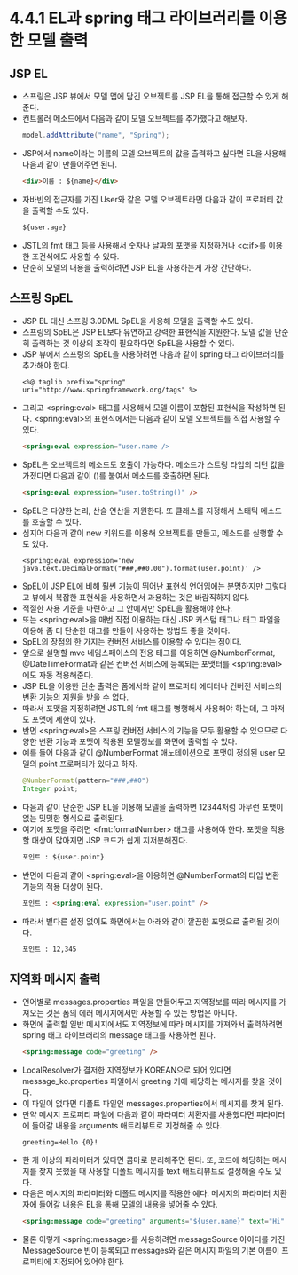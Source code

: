 # 4.4.1 EL과 spring 태그 라이브러리를 이용한 모델 출력
## JSP EL
- 스프링은 JSP 뷰에서 모델 맵에 담긴 오브젝트를 JSP EL을 통해 접근할 수 있게 해준다.
- 컨트롤러 메소드에서 다음과 같이 모델 오브젝트를 추가했다고 해보자.
  ```java
  model.addAttribute("name", "Spring");
  ```
- JSP에서 name이라는 이름의 모델 오브젝트의 값을 출력하고 싶다면 EL을 사용해 다음과 같이 만들어주면 된다.
  ```html
  <div>이름 : ${name}</div>
  ```
- 자바빈의 접근자를 가진 User와 같은 모델 오브젝트라면 다음과 같이 프로퍼티 값을 출력할 수도 있다.
  ```html
  ${user.age}
  ```
- JSTL의 fmt 태그 등을 사용해서 숫자나 날짜의 포맷을 지정하거나 \<c:if>를 이용한 조건식에도 사용할 수 있다.
- 단순히 모델의 내용을 출력하려면 JSP EL을 사용하는게 가장 간단하다.

## 스프링 SpEL
- JSP EL 대신 스프링 3.0DML SpEL을 사용해 모델을 출력할 수도 있다.
- 스프링의 SpEL은 JSP EL보다 유연하고 강력한 표현식을 지원한다. 모델 값을 단순히 출력하는 것 이상의 조작이 필요하다면 SpEL을 사용할 수 있다.
- JSP 뷰에서 스프링의 SpEL을 사용하려면 다음과 같이 spring 태그 라이브러리를 추가해야 한다.
  ```
  <%@ taglib prefix="spring" uri="http://www.springframework.org/tags" %>
  ```
- 그리고 \<spring:eval> 태그를 사용해서 모델 이름이 포함된 표현식을 작성하면 된다.
  \<spring:eval>의 표현식에서는 다음과 같이 모델 오브젝트를 직접 사용할 수 있다.
  ```html
  <spring:eval expression="user.name />
  ```
- SpEL은 오브젝트의 메소드도 호출이 가능하다. 메소드가 스트링 타입의 리턴 값을 가졌다면 다음과 같이 ()를 붙여서 메소드를 호출하면 된다.
  ```html
  <spring:eval expression="user.toString()" />
  ```
- SpEL은 다양한 논리, 산술 연산을 지원한다. 또 클래스를 지정해서 스태틱 메소드를 호출할 수 있다.
- 심지어 다음과 같이 new 키워드를 이용해 오브젝트를 만들고, 메소드를 실행할 수도 있다.
  ```
  <spring:eval expression='new java.text.DecimalFormat("###,##0.00").format(user.point)' />
  ```
- SpEL이 JSP EL에 비해 훨씬 기능이 뛰어난 표현식 언어임에는 분명하지만 그렇다고 뷰에서 복잡한 표현식을 사용하면서 과용하는 것은 바람직하지 않다.
- 적절한 사용 기준을 마련하고 그 안에서만 SpEL을 활용해야 한다.
- 또는 \<spring:eval>을 매번 직접 이용하는 대신 JSP 커스텀 태그나 태그 파일을 이용해 좀 더 단순한 태그를 만들어 사용하는 방법도 좋을 것이다.
- SpEL의 장점의 한 가지는 컨버전 서비스를 이용할 수 있다는 점이다.
- 앞으로 설명할 mvc 네임스페이스의 전용 태그를 이용하면 @NumberFormat, @DateTimeFormat과 같은 컨버전 서비스에 등록되는 포맷터를 \<spring:eval>에도 자동 적용해준다.
- JSP EL을 이용한 단순 출력은 폼에서와 같이 프로퍼티 에디터나 컨버전 서비스의 변환 기능의 지원을 받을 수 없다.
- 따라서 포맷을 지정하려면 JSTL의 fmt 태그를 병행해서 사용해야 하는데, 그 마저도 포맷에 제한이 있다.
- 반면 \<spring:eval>은 스프링 컨버전 서비스의 기능을 모두 활용할 수 있으므로 다양한 변환 기능과 포맷이 적용된 모델정보를 화면에 출력할 수 있다.
- 예를 들어 다음과 같이 @NumberFormat 애노테이션으로 포맷이 정의된 user 모델의 point 프로퍼티가 있다고 하자.
  ```java
  @NumberFormat(pattern="###,##0")
  Integer point;
  ```
- 다음과 같이 단순한 JSP EL을 이용해 모델을 출력하면 12344처럼 아무런 포맷이 없는 밋밋한 형식으로 출력된다.
- 여기에 포맷을 주려면 \<fmt:formatNumber> 태그를 사용해야 한다. 포맷을 적용할 대상이 많아지면 JSP 코드가 쉽게 지저분해진다.
  ```html
  포인트 : ${user.point}
  ```
- 반면에 다음과 같이 \<spring:eval>을 이용하면 @NumberFormat의 타입 변환 기능의 적용 대상이 된다.
  ```html
  포인트 : <spring:eval expression="user.point" />
  ```
- 따라서 별다른 설정 없이도 화면에서는 아래와 같이 깔끔한 포맷으로 출력될 것이다.
  ```html
  포인트 : 12,345
  ```

## 지역화 메시지 출력
- 언어별로 messages.properties 파일을 만들어두고 지역정보를 따라 메시지를 가져오는 것은 폼의 에러 메시지에서만 사용할 수 있는 방법은 아니다.
- 화면에 출력할 일반 메시지에서도 지역정보에 따라 메시지를 가져와서 출력하려면 spring 태그 라이브러리의 message 태그를 사용하면 된다.
  ```html
  <spring:message code="greeting" />
  ```
- LocalResolver가 결저한 지역정보가 KOREAN으로 되어 있다면 message_ko.properties 파일에서 greeting 키에 해당하는 메시지를 찾을 것이다.
- 이 파일이 없다면 디폴트 파일인 messages.properties에서 메시지를 찾게 된다.
- 만약 메시지 프로퍼티 파일에 다음과 같이 파라미터 치환자를 사용했다면 파라미터에 들어갈 내용을 arguments 애트리뷰트로 지정해줄 수 있다.
  ```properties
  greeting=Hello {0}!
  ```
- 한 개 이상의 파라미터가 있다면 콤마로 분리해주면 된다.
  또, 코드에 해당하는 메시지를 찾지 못했을 때 사용할 디폴트 메시지를 text 애트리뷰트로 설정해줄 수도 있다.
- 다음은 메시지의 파라미터와 디폴트 메시지를 적용한 예다. 메시지의 파라미터 치환자에 들어갈 내용은 EL을 통해 모델의 내용을 넣어줄 수 있다.
  ```html
  <spring:message code="greeting" arguments="${user.name}" text="Hi" />
  ```
- 물론 이렇게 \<spring:message>를 사용하려면 messageSource 아이디를 가진 MessageSource 빈이 등록되고
  messages와 같은 메시지 파일의 기본 이름이 프로퍼티에 지정되어 있어야 한다.